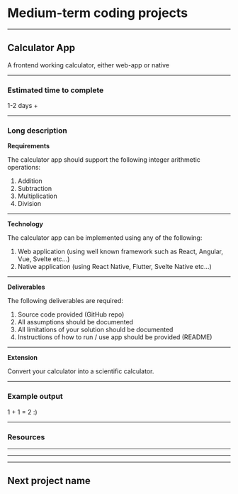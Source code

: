 # Medium-term coding projects

---

## **Calculator App**

A frontend working calculator, either web-app or native

---

### **Estimated time to complete**

1-2 days +

---

### **Long description**

**Requirements**

The calculator app should support the following integer arithmetic operations:

1. Addition
2. Subtraction
3. Multiplication
4. Division

---

**Technology**

The calculator app can be implemented using any of the following:

1. Web application (using well known framework such as React, Angular, Vue, Svelte etc...)
2. Native application (using React Native, Flutter, Svelte Native etc...)

---

**Deliverables**

The following deliverables are required:

1. Source code provided (GitHub repo)
2. All assumptions should be documented
3. All limitations of your solution should be documented
4. Instructions of how to run / use app should be provided (README)

---

**Extension**

Convert your calculator into a scientific calculator.

---

### **Example output**

1 + 1 = 2 :)

---

### **Resources**

---

---

---

## **Next project name**
